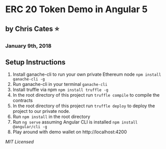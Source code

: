 # ERC 20 Token Demo in Angular 5
## by Chris Cates :star:
### January 9th, 2018

## Setup Instructions

1. Install ganache-cli to run your own private Ethereum node `npm install ganache-cli -g`
2. Run ganache-cli in your terminal `ganache-cli`
3. Install truffle via npm `npm install truffle -g`
4. In the root directory of this project run `truffle compile` to compile the contracts
5. In the root directory of this project run `truffle deploy` to deploy the project to our private node.
6. Run `npm install` in the root directory
7. Run `ng serve` assuming Angular CLI is installed `npm install @angular/cli -g`
8. Play around with demo wallet on http://localhost:4200

*MIT Licensed*

